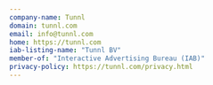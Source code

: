 ```yaml
---
company-name: Tunnl
domain: tunnl.com
email: info@tunnl.com
home: https://tunnl.com
iab-listing-name: "Tunnl BV"
member-of: "Interactive Advertising Bureau (IAB)"
privacy-policy: https://tunnl.com/privacy.html
---
```




